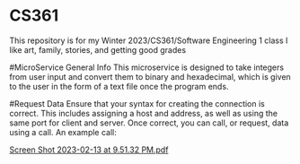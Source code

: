 # CS361
This repository is for my Winter 2023/CS361/Software Engineering 1 class
I like art, family, stories, and getting good grades

#MicroService General Info
This microservice is designed to take integers from user input and convert them to binary and hexadecimal, which is given to the user in the form of a text file once the program ends.

#Request Data
Ensure that your syntax for creating the connection is correct. This includes assigning a host and address, as well as using the same port for client and server. Once correct, you can call, or request, data using a call. An example call: 

[Screen Shot 2023-02-13 at 9.51.32 PM.pdf](https://github.com/AntMartinCS/CS361/files/10729203/Screen.Shot.2023-02-13.at.9.51.32.PM.pdf)
